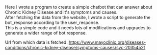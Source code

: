 Here I wrote a program to create a simple chatbot that can answer about Chronic Kidney Disease and it's symptoms and causes.<br>
After fetching the data from the website, I wrote a script to generate the bot_response according to the user_response.<br>
This is a simple code and it needs lots of modifications and upgrades to generate a wider range of bot response.

Url from which data is fetched: https://www.mayoclinic.org/diseases-conditions/chronic-kidney-disease/symptoms-causes/syc-20354521

